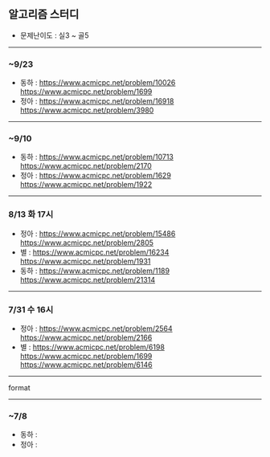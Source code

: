## 알고리즘 스터디

- 문제난이도 : 실3 ~ 골5

---
### ~9/23
- 동하 : https://www.acmicpc.net/problem/10026 https://www.acmicpc.net/problem/1699
- 정아 : https://www.acmicpc.net/problem/16918 https://www.acmicpc.net/problem/3980

---
### ~9/10
- 동하 : https://www.acmicpc.net/problem/10713 https://www.acmicpc.net/problem/2170
- 정아 : https://www.acmicpc.net/problem/1629 https://www.acmicpc.net/problem/1922

---
### 8/13 화 17시
- 정아 : https://www.acmicpc.net/problem/15486 https://www.acmicpc.net/problem/2805
- 별 : https://www.acmicpc.net/problem/16234  https://www.acmicpc.net/problem/1931
- 동하 : https://www.acmicpc.net/problem/1189 https://www.acmicpc.net/problem/21314

---
### 7/31 수 16시
- 정아 : https://www.acmicpc.net/problem/2564 https://www.acmicpc.net/problem/2166
- 별 : https://www.acmicpc.net/problem/6198  https://www.acmicpc.net/problem/1699  https://www.acmicpc.net/problem/6146

---

format

---
### ~7/8
- 동하 : 
- 정아 : 
